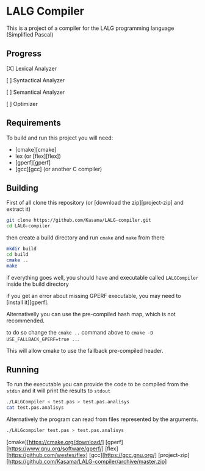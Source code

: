 LALG Compiler
=============

This is a project of a compiler for the LALG programming language (Simplified Pascal)

Progress
--------

[X] Lexical Analyzer

[ ] Syntactical Analyzer

[ ] Semantical Analyzer

[ ] Optimizer

Requirements
------------

To build and run this project you will need:

- [cmake][cmake]
- lex (or [flex][flex])
- [gperf][gperf]
- [gcc][gcc] (or another C compiler)

Building
--------

First of all clone this repository (or [download the zip][project-zip] and extract it)
```sh
git clone https://github.com/Kasama/LALG-compiler.git
cd LALG-compiler
```
then create a build directory and run `cmake` and `make` from there
```sh
mkdir build
cd build
cmake ..
make
```
if everything goes well, you should have and executable called `LALGCompiler` inside the build directory

if you get an error about missing GPERF executable, you may need to [install it][gperf].

Alternativelly you can use the pre-compiled hash map, which is not recommended.

to do so change the `cmake ..` command above to `cmake -D USE_FALLBACK_GPERF=true ..`.

This will allow cmake to use the fallback pre-compiled header.

Running
-------

To run the executable you can provide the code to be compiled from the `stdin` and it will print the results to `stdout`
```sh
./LALGCompiler < test.pas > test.pas.analisys
cat test.pas.analisys
```

Alternatively the program can read from files represented by the arguments.
```sh
./LALGcompiler test.pas > test.pas.analisys
```

[cmake][https://cmake.org/download/]
[gperf][https://www.gnu.org/software/gperf/]
[flex][https://github.com/westes/flex]
[gcc][https://gcc.gnu.org/]
[project-zip][https://github.com/Kasama/LALG-compiler/archive/master.zip]
